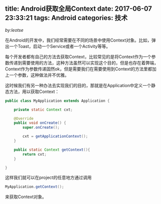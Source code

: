 title: Android获取全局Context
date: 2017-06-07 23:33:21
tags:  Android
categories: 技术
---
_by:leotse_

在Android的开发中，我们经常需要在不同的场景中使用Context对象。比如，弹出一个Toast，启动一个Service或者一个Activity等等。

每个开发者都有自己的方法去获取Context，比较常见的是将Context作为一个参数传递到需要使用的方法，这种方法虽然可以实现这个目的，但是也存在着弊端，Context作为参数传递固然ok，但是需要我们在需要使用到Context的方法里都加上一个参数，这种做法并不优雅。

这时候我们有另一种办法去实现我们的目的，那就是在Application中定义一个静态方法，用以获取Context：

```java
public class MyApplication extends Application {

    private static Context cxt;

    @Override
    public void onCreate() {
        super.onCreate();

        cxt = getApplicationContext();
    }

    public static Context getContext(){
        return cxt;
    }

}
```

<!-- more -->
这样我们就可以在project的任意地方通过调用
```java
MyApplication.getContext();
```
来获取Context对象。

